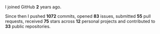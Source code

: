I joined GitHub **2** years ago.

Since then I pushed **1072** commits, opened **83** issues, submitted **55** pull requests, received **75** stars across **12** personal projects and contributed to **33** public repositories.
